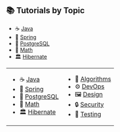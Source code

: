
## 📚 Tutorials by Topic

- ☕ [Java](./java/tutorials.md) 
- 🌱 [Spring](./spring/tutorials.md)
- 🐘 [PostgreSQL](./postgresql/tutorials.md)
- 📐 [Math](./math/tutorials.md)
- 🏛️ [Hibernate](./hibernate/tutorials.md)



<!-- | ☕ [Java](./java/tutorials.md) | 🌱 [Spring](./spring/tutorials.md) | 🐘 [PostgreSQL](./postgresql/tutorials.md) | 🏛️ [Hibernate](./hibernate/tutorials.md) | ☁️ [AWS](./aws/tutorials.md) | 🧵 [Apache Kafka](./kafka/tutorials.md) |🎨 [Design Patterns](./design-patterns/tutorials.md)|
|:-------------------------------|:-------------------------------------|:--------------------------------------------|:------------------------------------------|:-------------------------------|:------------------------------------------|:------------------------------------------|
 🐍 [**Python**](./python/tutorials.md) | 🧠 [**Algorithms**](./algorithms/tutorials.md) | 🗂️ [**Data Structures**](./data-structures/tutorials.md) |   |   ||| 


<!-- {:target="_blank" rel="noopener"} -->


<!-- Inline: \( f(x) = x^2 \)

Block:
$$
\int_0^2 x^2 \, dx
$$ -->

<table>
  <tr valign="top">
    <td>
      <ul>
        <li>☕ <a href="./java/tutorials.md">Java</a></li>
        <li>🌱 <a href="./spring/tutorials.md">Spring</a></li>
        <li>🐘 <a href="./postgresql/tutorials.md">PostgreSQL</a></li>
        <li>📐 <a href="./math/tutorials.md">Math</a></li>
        <li>🏛️ <a href="./hibernate/tutorials.md">Hibernate</a></li>
      </ul>
    </td>
    <td>
      <ul>
        <li>📘 <a href="./algorithms/tutorials.md">Algorithms</a></li>
        <li>⚙️ <a href="./devops/tutorials.md">DevOps</a></li>
        <li>🖼️ <a href="./design/tutorials.md">Design</a></li>
        <li>🔒 <a href="./security/tutorials.md">Security</a></li>
        <li>🧪 <a href="./testing/tutorials.md">Testing</a></li>
      </ul>
    </td>
  </tr>
</table>
